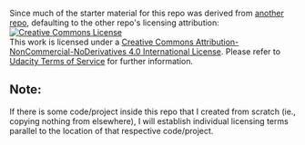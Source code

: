 Since much of the starter material for this repo was derived from [another repo](https://github.com/udacity/machine-learning), defaulting to the other repo's licensing attribution:
<a rel="license" href="http://creativecommons.org/licenses/by-nc-nd/4.0/"><img alt="Creative Commons License" style="border-width:0" src="https://i.creativecommons.org/l/by-nc-nd/4.0/88x31.png" /></a><br />This work is licensed under a <a rel="license" href="http://creativecommons.org/licenses/by-nc-nd/4.0/">Creative Commons Attribution-NonCommercial-NoDerivatives 4.0 International License</a>. Please refer to [Udacity Terms of Service](https://www.udacity.com/legal) for further information.

## Note:
If there is some code/project inside this repo that I created from scratch (ie., copying nothing from elsewhere), I will establish individual licensing terms parallel to the location of that respective code/project. 
